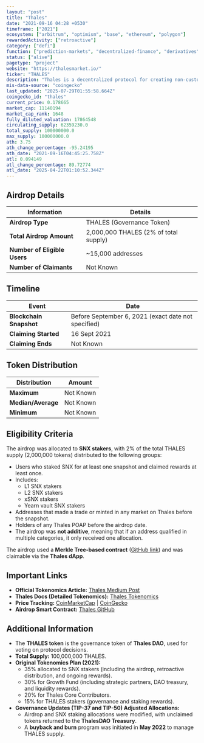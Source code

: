 ```yaml
---
layout: "post"
title: "Thales"
date: "2021-09-16 04:28 +0530"
timeframe: ["2021"]
ecosystem: ["arbitrum", "optimism", "base", "ethereum", "polygon"]
rewardedActivity: ["retroactive"]
category: ["defi"]
function: ["prediction-markets", "decentralized-finance", "derivatives"]
status: ["alive"]
pagetype: "project"
website: "https://thalesmarket.io/"
ticker: "THALES"
description: "Thales is a decentralized protocol for creating non-custodial parimutuel markets, allowing users to engage in AMM-based positional markets and gamified DeFi experiences."
mis-data-source: "coingecko"
last_updated: "2025-07-29T01:55:58.664Z"
coingecko_id: "thales"
current_price: 0.178665
market_cap: 11140194
market_cap_rank: 1648
fully_diluted_valuation: 17864548
circulating_supply: 62359230.0
total_supply: 100000000.0
max_supply: 100000000.0
ath: 3.75
ath_change_percentage: -95.24195
ath_date: "2021-09-16T04:45:25.758Z"
atl: 0.094149
atl_change_percentage: 89.72774
atl_date: "2025-04-22T01:10:52.344Z"
---
```


## Airdrop Details

| Information                  | Details                               |
| ---------------------------- | ------------------------------------- |
| **Airdrop Type**             | THALES (Governance Token)             |
| **Total Airdrop Amount**     | 2,000,000 THALES (2% of total supply) |
| **Number of Eligible Users** | ~15,000 addresses                     |
| **Number of Claimants**      | Not Known                             |

## Timeline

| Event                   | Date                                                |
| ----------------------- | --------------------------------------------------- |
| **Blockchain Snapshot** | Before September 6, 2021 (exact date not specified) |
| **Claiming Started**    | 16 Sept 2021                                        |
| **Claiming Ends**       | Not Known                                           |

## Token Distribution

| Distribution       | Amount    |
| ------------------ | --------- |
| **Maximum**        | Not Known |
| **Median/Average** | Not Known |
| **Minimum**        | Not Known |

## Eligibility Criteria

The airdrop was allocated to **SNX stakers**, with 2% of the total THALES supply (2,000,000 tokens) distributed to the following groups:

- Users who staked SNX for at least one snapshot and claimed rewards at least once.
- Includes:
  - L1 SNX stakers
  - L2 SNX stakers
  - xSNX stakers
  - Yearn vault SNX stakers
- Addresses that made a trade or minted in any market on Thales before the snapshot.
- Holders of any Thales POAP before the airdrop date.
- The airdrop was **not additive**, meaning that if an address qualified in multiple categories, it only received one allocation.

The airdrop used a **Merkle Tree-based contract** ([GitHub link](https://github.com/thales-markets/contracts/blob/main/contracts/Airdrop/Airdrop.sol)) and was claimable via the **Thales dApp**.

## Important Links

- **Official Tokenomics Article:** [Thales Medium Post](https://thalesmarket.medium.com/thales-tokenomics-introducing-thales-token-3aab321174e7)
- **Thales Docs (Detailed Tokenomics):** [Thales Tokenomics](https://docs.thalesmarket.io/thales-token/thales-tokenomics)
- **Price Tracking:** [CoinMarketCap](https://coinmarketcap.com/currencies/thales) | [CoinGecko](https://www.coingecko.com/en/coins/thales)
- **Airdrop Smart Contract:** [Thales GitHub](https://github.com/thales-markets/contracts/blob/main/contracts/Airdrop/Airdrop.sol)

## Additional Information

- The **THALES token** is the governance token of **Thales DAO**, used for voting on protocol decisions.
- **Total Supply:** 100,000,000 THALES.
- **Original Tokenomics Plan (2021):**
  - 35% allocated to SNX stakers (including the airdrop, retroactive distribution, and ongoing rewards).
  - 30% for Growth Fund (including strategic partners, DAO treasury, and liquidity rewards).
  - 20% for Thales Core Contributors.
  - 15% for THALES stakers (governance and staking rewards).
- **Governance Updates (TIP-37 and TIP-50) Adjusted Allocations:**
  - Airdrop and SNX staking allocations were modified, with unclaimed tokens returned to the **ThalesDAO Treasury**.
  - A **buyback and burn** program was initiated in **May 2022** to manage THALES supply.